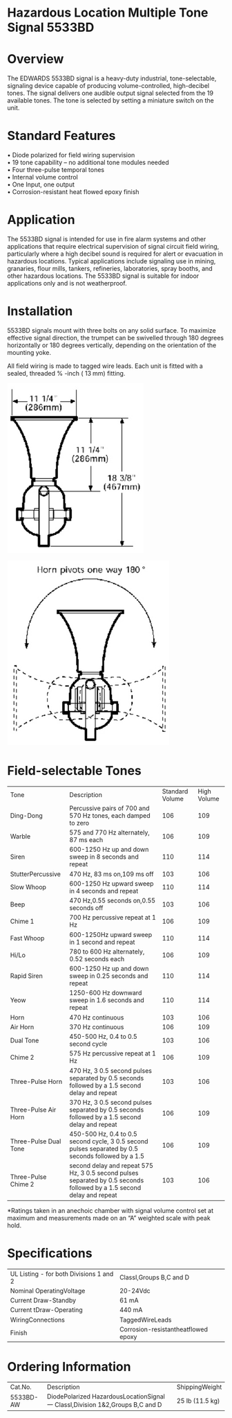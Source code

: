 # Hazardous Location Multiple Tone Signal 5533BD  

# Overview  

The EDWARDS 5533BD signal is a heavy-duty industrial, tone-selectable, signaling device capable of producing volume-controlled, high-decibel tones. The signal delivers one audible output signal selected from the 19 available tones. The tone is selected by setting a miniature switch on the unit.  

# Standard Features  

•	 Diode polarized for field wiring supervision   
•	 19 tone capability – no additional tone modules needed   
•	 Four three-pulse temporal tones   
•	 Internal volume control   
•	 One Input, one output   
•	 Corrosion-resistant heat flowed epoxy finish  

# Application  

The 5533BD signal is intended for use in fire alarm systems and other applications that require electrical supervision of signal circuit field wiring, particularly where a high decibel sound is required for alert or evacuation in hazardous locations. Typical applications include signaling use in mining, granaries, flour mills, tankers, refineries, laboratories, spray booths, and other hazardous locations. The 5533BD signal is suitable for indoor applications only and is not weatherproof.  

# Installation  

5533BD signals mount with three bolts on any solid surface. To maximize effective signal direction, the trumpet can be swivelled through 180 degrees horizontally or 180 degrees vertically, depending on the orientation of the mounting yoke.  

All field wiring is made to tagged wire leads. Each unit is fitted with a sealed, threaded $\%$ -inch ( $13\;\mathrm{mm})$ fitting.  

![](images/7297fd909d77a20e358dc0c842974c93d657b4078bedc6b4f5280de0cdf34fca.jpg)  

![](images/f0831bc66ac03e07b64fbcb740ea33e5162eeb2182b629cd92abaf6e07c5f475.jpg)  

# Field-selectable Tones  

<html><body><table><tr><td>Tone</td><td>Description</td><td>Standard Volume</td><td>High Volume</td></tr><tr><td>Ding-Dong</td><td>Percussive pairs of 700 and 570 Hz tones, each damped to zero</td><td>106</td><td>109</td></tr><tr><td>Warble</td><td>575 and 770 Hz alternately, 87 ms each</td><td>106</td><td>109</td></tr><tr><td>Siren</td><td>600-1250 Hz up and down sweep in 8 seconds and repeat</td><td>110</td><td>114</td></tr><tr><td>StutterPercussive</td><td>470 Hz, 83 ms on,109 ms off</td><td>103</td><td>106</td></tr><tr><td>Slow Whoop</td><td>600-1250 Hz upward sweep in 4 seconds and repeat</td><td>110</td><td>114</td></tr><tr><td>Beep</td><td>470 Hz,0.55 seconds on,0.55 seconds off</td><td>103</td><td>106</td></tr><tr><td>Chime 1</td><td>700 Hz percussive repeat at 1 Hz</td><td>106</td><td>109</td></tr><tr><td>Fast Whoop</td><td>600-1250Hz upward sweep in 1 second and repeat</td><td>110</td><td>114</td></tr><tr><td>Hi/Lo</td><td>780 to 600 Hz alternately, 0.52 seconds each</td><td>106</td><td>109</td></tr><tr><td>Rapid Siren</td><td>600-1250 Hz up and down sweep in 0.25 seconds and repeat</td><td>110</td><td>114</td></tr><tr><td>Yeow</td><td>1250-600 Hz downward sweep in 1.6 seconds and repeat</td><td>110</td><td>114</td></tr><tr><td>Horn</td><td>470 Hz continuous</td><td>103</td><td>106</td></tr><tr><td>Air Horn</td><td>370 Hz continuous</td><td>106</td><td>109</td></tr><tr><td>Dual Tone</td><td>450-500 Hz, 0.4 to 0.5 second cycle</td><td>103</td><td>106</td></tr><tr><td>Chime 2</td><td>575 Hz percussive repeat at 1 Hz</td><td>106</td><td>109</td></tr><tr><td>Three-Pulse Horn</td><td>470 Hz, 3 0.5 second pulses separated by 0.5 seconds followed by a 1.5 second delay and repeat</td><td>103</td><td>106</td></tr><tr><td>Three-Pulse Air Horn</td><td>370 Hz, 3 0.5 second pulses separated by 0.5 seconds followed by a 1.5 second delay and repeat</td><td>106</td><td>109</td></tr><tr><td>Three-Pulse Dual Tone</td><td>450-500 Hz, 0.4 to 0.5 second cycle, 3 0.5 second pulses separated by 0.5 seconds followed by a 1.5</td><td>106</td><td>109</td></tr><tr><td>Three-Pulse Chime 2</td><td>second delay and repeat 575 Hz, 3 0.5 second pulses separated by 0.5 seconds followed by a 1.5 second delay and repeat</td><td>103</td><td>106</td></tr></table></body></html>

\*Ratings taken in an anechoic chamber with signal volume control set at maximum and measurements made on an “A” weighted scale with peak hold.  

# Specifications  

<html><body><table><tr><td>UL Listing - for both Divisions 1 and 2</td><td>ClassI,Groups B,C and D</td></tr><tr><td>Nominal OperatingVoltage</td><td>20-24Vdc</td></tr><tr><td>Current Draw-Standby</td><td>61 mA</td></tr><tr><td>Current tDraw-Operating</td><td>440 mA</td></tr><tr><td>WiringConnections</td><td>TaggedWireLeads</td></tr><tr><td>Finish</td><td>Corrosion-resistantheatflowed epoxy</td></tr></table></body></html>  

# Ordering Information  

<html><body><table><tr><td>Cat.No.</td><td>Description</td><td>ShippingWeight</td></tr><tr><td>5533BD-AW</td><td>DiodePolarized HazardousLocationSignal 一 ClassI,Division 1&2,Groups B,C and D</td><td>25 Ib (11.5 kg)</td></tr></table></body></html>  